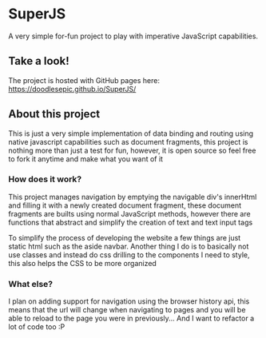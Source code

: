 # SuperJS

A very simple for-fun project to play with imperative JavaScript capabilities.

## Take a look!

The project is hosted with GitHub pages here: https://doodlesepic.github.io/SuperJS/

## About this project

This is just a very simple implementation of data binding and routing using native javascript capabilities such as document fragments, this project is nothing more than just a test for fun, however, it is open source so feel free to fork it anytime and make what you want of it

### How does it work?

This project manages navigation by emptying the navigable div's innerHtml and filling it with a newly created document fragment, these document fragments are builts using normal JavaScript methods, however there are functions that abstract and simplify the creation of text and text input tags

To simplify the process of developing the website a few things are just static html such as the aside navbar. Another thing I do is to basically not use classes and instead do css drilling to the components I need to style, this also helps the CSS to be more organized

### What else?

I plan on adding support for navigation using the browser history api, this means that the url will change when navigating to pages and you will be able to reload to the page you were in previously... And I want to refactor a lot of code too :P
